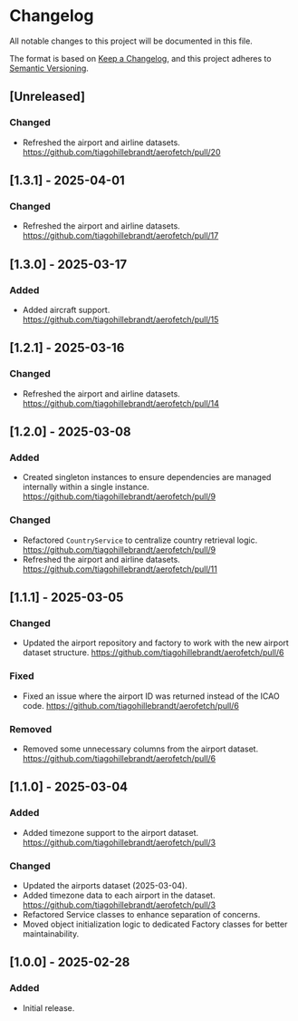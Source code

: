 # Changelog
All notable changes to this project will be documented in this file.

The format is based on [Keep a Changelog](https://keepachangelog.com/en/1.1.0/),
and this project adheres to [Semantic Versioning](https://semver.org/spec/v2.0.0.html).

## [Unreleased]
### Changed
- Refreshed the airport and airline datasets. https://github.com/tiagohillebrandt/aerofetch/pull/20

## [1.3.1] - 2025-04-01
### Changed
- Refreshed the airport and airline datasets. https://github.com/tiagohillebrandt/aerofetch/pull/17

## [1.3.0] - 2025-03-17
### Added
- Added aircraft support. https://github.com/tiagohillebrandt/aerofetch/pull/15

## [1.2.1] - 2025-03-16
### Changed
- Refreshed the airport and airline datasets. https://github.com/tiagohillebrandt/aerofetch/pull/14

## [1.2.0] - 2025-03-08
### Added
- Created singleton instances to ensure dependencies are managed internally within a single instance. https://github.com/tiagohillebrandt/aerofetch/pull/9

### Changed
- Refactored `CountryService` to centralize country retrieval logic. https://github.com/tiagohillebrandt/aerofetch/pull/9
- Refreshed the airport and airline datasets. https://github.com/tiagohillebrandt/aerofetch/pull/11

## [1.1.1] - 2025-03-05
### Changed
- Updated the airport repository and factory to work with the new airport dataset structure. https://github.com/tiagohillebrandt/aerofetch/pull/6

### Fixed
- Fixed an issue where the airport ID was returned instead of the ICAO code. https://github.com/tiagohillebrandt/aerofetch/pull/6

### Removed
- Removed some unnecessary columns from the airport dataset. https://github.com/tiagohillebrandt/aerofetch/pull/6

## [1.1.0] - 2025-03-04
### Added
- Added timezone support to the airport dataset. https://github.com/tiagohillebrandt/aerofetch/pull/3

### Changed
- Updated the airports dataset (2025-03-04).
- Added timezone data to each airport in the dataset. https://github.com/tiagohillebrandt/aerofetch/pull/3
- Refactored Service classes to enhance separation of concerns.
- Moved object initialization logic to dedicated Factory classes for better maintainability.

## [1.0.0] - 2025-02-28
### Added
- Initial release.
